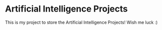 # Artificial Intelligence Projects

This is my project to store the Artificial Intelligence Projects! Wish me luck :)
